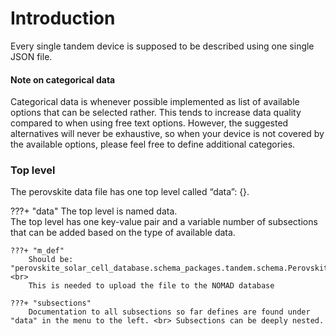 # Introduction
Every single tandem device is supposed to be described using one single JSON file. <br> 

#### Note on categorical data
Categorical data is whenever possible implemented as list of available options that can be selected rather. This tends to increase data quality compared to when using free text options. However, the suggested alternatives will never be exhaustive, so when your device is not covered by the available options, please feel free to define additional categories.
 

### Top level
The perovskite data file has one top level called “data”: {}. <br> 

???+ "data"
    The top level is named data. <br>
    The top level has one key-value pair and a variable number of subsections that can be added based on the type of available data.  


    ???+ "m_def"
        Should be: "perovskite_solar_cell_database.schema_packages.tandem.schema.PerovskiteTandemSolarCell" <br>
        This is needed to upload the file to the NOMAD database

    ???+ "subsections"
        Documentation to all subsections so far defines are found under "data" in the menu to the left. <br> Subsections can be deeply nested.  